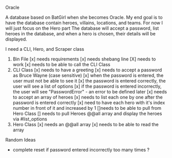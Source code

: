 Oracle

A database based on BatGirl when she becomes Oracle. My end goal is to have the database contain heroes, villains, locations, and teams. For now I will just focus on the Hero part The database will accept a password, list heroes in the database, and when a hero is chosen, their details will be displayed.

I need a CLI, Hero, and Scraper class

1. Bin File
  [x] needs requirements
  [x] needs shebang line
  [X] needs to work
  [x] needs to be able to call the CLI Class
2. CLI Class
  [x] needs to have a greeting
  [x] needs to accept a password as Bruce Wayne (case sensitive)
  [x] when the password is entered, the user must not be able to see it
  [x] the password is entered correctly, the user will see a list of options
  [x] if the password is entered incorrectly, the user will see "PasswordError" - an error to be defined later
  [x] needs to accept an array of heroes
  [x] needs to list each one by one after the password is entered correctly
  [x] need to have each hero with it's index number in front of it and increased by 1
  []needs to be able to pull from Hero Class
  [] needs to pull Heroes @@all array and display the heroes via #list_options
3. Hero Class
  [x] needs an @@all array
  [x] needs to be able to read the array


Random Ideas
- complete reset if password entered incorrectly too many times ?
